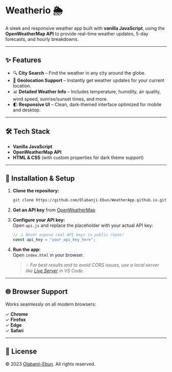 # Weatherio 🌦️  
A sleek and responsive weather app built with **vanilla JavaScript**, using the **OpenWeatherMap API** to provide real-time weather updates, 5-day forecasts, and hourly breakdowns.

---

## ✨ Features
- 🔍 **City Search** – Find the weather in any city around the globe.  
- 📍 **Geolocation Support** – Instantly get weather updates for your current location.  
- 📊 **Detailed Weather Info** – Includes temperature, humidity, air quality, wind speed, sunrise/sunset times, and more.  
- 🌓 **Responsive UI** – Clean, dark-themed interface optimized for mobile and desktop.

---

## 🛠️ Tech Stack
- **Vanilla JavaScript**
- **OpenWeatherMap API**
- **HTML & CSS** (with custom properties for dark theme support)

---

## 🚀 Installation & Setup

1. **Clone the repository:**
   ```bash
   git clone https://github.com/Olabanji-Ebun/WeatherApp.github.io.git
   ```

2. **Get an API key** from [OpenWeatherMap](https://openweathermap.org/api)

3. **Configure your API key:**  
   Open `api.js` and replace the placeholder with your actual API key:
   ```javascript
   // ⚠️ Never expose real API keys in public repos!
   const api_key = "your_api_key_here";
   ```

4. **Run the app:**  
   Open `index.html` in your browser.  
   > 💡 *For best results and to avoid CORS issues, use a local server like [Live Server](https://marketplace.visualstudio.com/items?itemName=ritwickdey.LiveServer) in VS Code.*

---

## 🌐 Browser Support
Works seamlessly on all modern browsers:


✓ **Chrome**  
✓ **Firefox**  
✓ **Edge**  
✓ **Safari** 

---

## 📄 License
© 2023 [Olabanji-Ebun](https://github.com/Olabanji-Ebun). All rights reserved.
